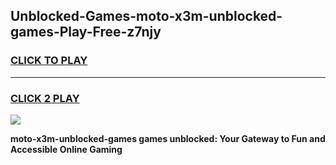 
## Unblocked-Games-moto-x3m-unblocked-games-Play-Free-z7njy
<h3>
<a href="https://premium76.site?title=moto-x3m-unblocked-games&ref=23A">CLICK TO PLAY</a></h3>
<hr>

<h3>
<a href="https://premium76.site?title=moto-x3m-unblocked-games&ref=23A">CLICK 2 PLAY</a>
  
</h3>

<a href="https://premium76.site?title=moto-x3m-unblocked-games&ref=23A"><img src="https://clearcache.store/games.png"></a>


**moto-x3m-unblocked-games games unblocked: Your Gateway to Fun and Accessible Online Gaming**
